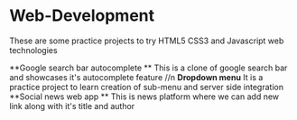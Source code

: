# Web-Development

These are some practice projects to try HTML5 CSS3 and Javascript web technologies

**Google search bar autocomplete **
  This is a clone of google search bar and showcases it's autocomplete feature
//n **Dropdown menu** 
  It is a practice project to learn creation of sub-menu and server side integration
**Social news web app **
  This is news platform where we can add new link along with it's title and author 
